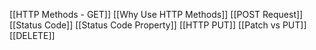 [[HTTP Methods - GET]]
[[Why Use HTTP Methods]]
[[POST Request]]
[[Status Code]]
[[Status Code Property]]
[[HTTP PUT]]
[[Patch vs PUT]]
[[DELETE]]
